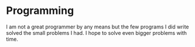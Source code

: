 # Programming

I am not a great programmer by any means but the few programs I did write solved the small problems I had. I hope to solve even bigger problems with time. 